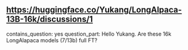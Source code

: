 ## https://huggingface.co/Yukang/LongAlpaca-13B-16k/discussions/1

contains_question: yes
question_part: Hello Yukang.
Are these 16k LongAlapaca models (7/13b) full FT?